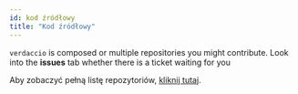 ```yaml
---
id: kod źródłowy
title: "Kod źródłowy"
---
```

`verdaccio` is composed or multiple repositories you might contribute. Look into the **issues** tab whether there is a ticket waiting for you 

Aby zobaczyć pełną listę repozytoriów, [kliknij tutaj](https://github.com/verdaccio/verdaccio/wiki/Repositories).